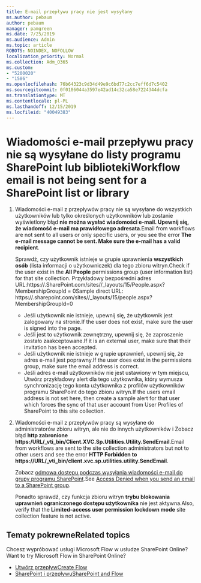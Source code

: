 ```yaml
---
title: E-mail przepływu pracy nie jest wysyłany
ms.author: pebaum
author: pebaum
manager: pamgreen
ms.date: 7/25/2019
ms.audience: Admin
ms.topic: article
ROBOTS: NOINDEX, NOFOLLOW
localization_priority: Normal
ms.collection: Adm_O365
ms.custom:
- "5200020"
- "1586"
ms.openlocfilehash: 76b64323c9d34d49e9c6bd77c2cc7eff6d7c5402
ms.sourcegitcommit: 0f0186044a3597e42ad14c32ca58e7224344dcfa
ms.translationtype: MT
ms.contentlocale: pl-PL
ms.lasthandoff: 12/15/2019
ms.locfileid: "40049383"
---
```

# <a name="workflow-email-is-not-being-sent-for-a-sharepoint-list-or-library"></a><span data-ttu-id="9d775-102">Wiadomości e-mail przepływu pracy nie są wysyłane do listy programu SharePoint lub biblioteki</span><span class="sxs-lookup"><span data-stu-id="9d775-102">Workflow email is not being sent for a SharePoint list or library</span></span>

1. <span data-ttu-id="9d775-103">Wiadomości e-mail z przepływów pracy nie są wysyłane do wszystkich użytkowników lub tylko określonych użytkowników lub zostanie wyświetlony błąd **nie można wysłać wiadomości e-mail. Upewnij się, że wiadomość e-mail ma prawidłowego adresata**.</span><span class="sxs-lookup"><span data-stu-id="9d775-103">Email from workflows are not sent to all users or only specific users, or you see the error **The e-mail message cannot be sent. Make sure the e-mail has a valid recipient**.</span></span>

    <span data-ttu-id="9d775-104">Sprawdź, czy użytkownik istnieje w grupie uprawnienia **wszystkich osób** (lista informacji o użytkowniczek) dla tego zbioru witryn.</span><span class="sxs-lookup"><span data-stu-id="9d775-104">Check if the user exist in the **All People** permissions group (user information list) for that site collection.</span></span>  <span data-ttu-id="9d775-105">Przykładowy bezpośredni adres URL:<tenant>https://.<sitename>SharePoint.com/sites//_layouts/15/People.aspx? MembershipGroupId = 0</span><span class="sxs-lookup"><span data-stu-id="9d775-105">Sample direct URL: https://<tenant>.sharepoint.com/sites/<sitename>/_layouts/15/people.aspx?MembershipGroupId=0</span></span>

    - <span data-ttu-id="9d775-106">Jeśli użytkownik nie istnieje, upewnij się, że użytkownik jest zalogowany na stronie.</span><span class="sxs-lookup"><span data-stu-id="9d775-106">If the user does not exist, make sure the user is signed into the page.</span></span> 
    - <span data-ttu-id="9d775-107">Jeśli jest to użytkownik zewnętrzny, upewnij się, że zaproszenie zostało zaakceptowane.</span><span class="sxs-lookup"><span data-stu-id="9d775-107">If it is an external user, make sure that their invitation has been accepted.</span></span>
    - <span data-ttu-id="9d775-108">Jeśli użytkownik nie istnieje w grupie uprawnień, upewnij się, że adres e-mail jest poprawny.</span><span class="sxs-lookup"><span data-stu-id="9d775-108">If the user does exist in the permissions group, make sure the email address is correct.</span></span>
    - <span data-ttu-id="9d775-109">Jeśli adres e-mail użytkowników nie jest ustawiony w tym miejscu, Utwórz przykładowy alert dla tego użytkownika, który wymusza synchronizację tego konta użytkownika z profilów użytkowników programu SharePoint do tego zbioru witryn.</span><span class="sxs-lookup"><span data-stu-id="9d775-109">If the users email address is not set here, then create a sample alert for that user which forces the sync of that user account from User Profiles of SharePoint to this site collection.</span></span>
 
2. <span data-ttu-id="9d775-110">Wiadomości e-mail z przepływów pracy są wysyłane do administratorów zbioru witryn, ale nie do innych użytkowników i Zobacz błąd **http zabronione <span>https:</span>/URL/_vti_bin/Client.XVC.Sp.Utilities.Utility.SendEmail**.</span><span class="sxs-lookup"><span data-stu-id="9d775-110">Email from workflows are sent to the site collection administrators but not to other users and see the error **HTTP Forbidden to <span>https:</span>//URL/_vti_bin/client.xvc.sp.utilities.utility.SendEmail**.</span></span>
 

    <span data-ttu-id="9d775-111">Zobacz [odmowa dostępu podczas wysyłania wiadomości e-mail do grupy programu SharePoint](https://docs.microsoft.com/sharepoint/support/sharing-and-permissions/access-denied-when-send-an-email-to-groups).</span><span class="sxs-lookup"><span data-stu-id="9d775-111">See [Access Denied when you send an email to a SharePoint group](https://docs.microsoft.com/sharepoint/support/sharing-and-permissions/access-denied-when-send-an-email-to-groups).</span></span>

    <span data-ttu-id="9d775-112">Ponadto sprawdź, czy funkcja zbioru witryn **trybu blokowania uprawnień ograniczonego dostępu użytkownika** nie jest aktywna.</span><span class="sxs-lookup"><span data-stu-id="9d775-112">Also, verify that the **Limited-access user permission lockdown mode** site collection feature is not active.</span></span>


## <a name="related-topics"></a><span data-ttu-id="9d775-113">Tematy pokrewne</span><span class="sxs-lookup"><span data-stu-id="9d775-113">Related topics</span></span>
<span data-ttu-id="9d775-114">Chcesz wypróbować usługi Microsoft Flow w usłudze SharePoint Online?</span><span class="sxs-lookup"><span data-stu-id="9d775-114">Want to try Microsoft Flow in SharePoint Online?</span></span>
- [<span data-ttu-id="9d775-115">Utwórz przepływ</span><span class="sxs-lookup"><span data-stu-id="9d775-115">Create Flow</span></span>](https://support.office.com/article/Create-a-flow-for-a-list-or-library-in-SharePoint-Online-or-OneDrive-for-Business-a9c3e03b-0654-46af-a254-20252e580d01) 
- [<span data-ttu-id="9d775-116">SharePoint i przepływu</span><span class="sxs-lookup"><span data-stu-id="9d775-116">SharePoint and Flow</span></span>](https://flow.microsoft.com/blog/sharepoint-and-flow/) 


